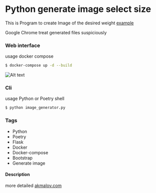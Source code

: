# Python generate image select size

This is Program to create Image of the desired weight [example](https://image.akmalov.com/)

Google Chrome treat generated files suspiciously

### Web interface

usage docker compose
```sh
$ docker-compose up -d --build
```
![Alt text](https://akmalov.com/wp-content/uploads/2022/07/2022-07-13_04-49-16.png "Service screenshot")

### Cli

usage Python or Poetry shell
```sh
$ python image_generator.py
```

### Tags
- Python
- Poetry
- Flask
- Docker
- Docker-compose
- Bootstrap
- Generate image

#### Description
more detailed [akmalov.com](https://akmalov.com/blog/image-generator-python-flask-docker/)


